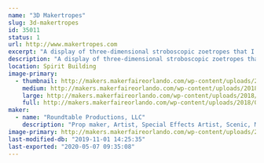 ```yaml
---
name: "3D Makertropes"
slug: 3d-makertropes
id: 35011
status: 1
url: http://www.makertropes.com
excerpt: "A display of three-dimensional stroboscopic zoetropes that I call Makertropes."
description: "A display of three-dimensional stroboscopic zoetropes that I call Makertropes.  This exhibit builds on the successful creation of the Marvelous Mechanical Makey Making Machine created for MFO 2017.  There will be some new creations and upgrades to the animation from what was learned last year.   And some interactive elements as well."
location: Spirit Building
image-primary:
  - thumbnail: http://makers.makerfaireorlando.com/wp-content/uploads/2018/08/2017-10-22-15.33.40-150x150.jpg
    medium: http://makers.makerfaireorlando.com/wp-content/uploads/2018/08/2017-10-22-15.33.40-300x169.jpg
    large: http://makers.makerfaireorlando.com/wp-content/uploads/2018/08/2017-10-22-15.33.40-1024x576.jpg
    full: http://makers.makerfaireorlando.com/wp-content/uploads/2018/08/2017-10-22-15.33.40.jpg
maker:
  - name: "Roundtable Productions, LLC"
    description: "Prop maker, Artist, Special Effects Artist, Scenic, Mechanical Engineer, and professional Maker."
image-primary: http://makers.makerfaireorlando.com/wp-content/uploads/2015/05/WebLogo2sm.png
last-modified-db: "2019-11-01 14:25:35"
last-exported: "2020-05-07 09:35:08"
---
```

